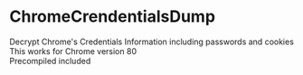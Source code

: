# ChromeCrendentialsDump
Decrypt Chrome's Credentials Information including passwords and cookies\
This works for Chrome version 80\
Precompiled included
